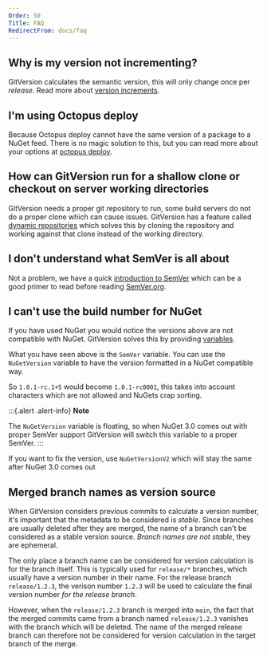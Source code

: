 ```yaml
---
Order: 50
Title: FAQ
RedirectFrom: docs/faq
---
```


## Why is my version not incrementing?

GitVersion calculates the semantic version, this will only change once per
_release_. Read more about [version increments][increments].

## I'm using Octopus deploy

Because Octopus deploy cannot have the same version of a package to a NuGet
feed. There is no magic solution to this, but you can read more about your
options at [octopus deploy][octopus].

## How can GitVersion run for a shallow clone or checkout on server working directories

GitVersion needs a proper git repository to run, some build servers do not do a
proper clone which can cause issues. GitVersion has a feature called [dynamic
repositories][dynamic-repos] which solves this by cloning the repository and
working against that clone instead of the working directory.

## I don't understand what SemVer is all about

Not a problem, we have a quick [introduction to SemVer][semver-intro] which can
be a good primer to read before reading [SemVer.org][semver].

## I can't use the build number for NuGet

If you have used NuGet you would notice the versions above are not compatible
with NuGet. GitVersion solves this by providing [variables][variables].

What you have seen above is the `SemVer` variable. You can use the
`NuGetVersion` variable to have the version formatted in a NuGet compatible way.

So `1.0.1-rc.1+5` would become `1.0.1-rc0001`, this takes into account
characters which are not allowed and NuGets crap sorting.

:::{.alert .alert-info}
**Note**

The `NuGetVersion` variable is floating, so when NuGet 3.0 comes out
with proper SemVer support GitVersion will switch this variable to a proper
SemVer.
:::

If you want to fix the version, use `NuGetVersionV2` which will stay the same
after NuGet 3.0 comes out

## Merged branch names as version source

When GitVersion considers previous commits to calculate a version number, it's
important that the metadata to be considered is _stable_. Since branches are
usually deleted after they are merged, the name of a branch can't be considered
as a stable version source. _Branch names are not stable_, they are ephemeral.

The only place a branch name can be considered for version calculation is for
the branch itself. This is typically used for `release/*` branches, which
usually have a version number in their name. For the release branch
`release/1.2.3`, the verison number `1.2.3` will be used to calculate the final
version number _for the release branch_.

However, when the `release/1.2.3` branch is merged into `main`, the fact that
the merged commits came from a branch named `release/1.2.3` vanishes with the
branch which will be deleted. The name of the merged release branch can
therefore not be considered for version calculation in the target branch of the
merge.

[dynamic-repos]: /docs/learn/dynamic-repositories

[increments]: /docs/reference/version-increments

[octopus]: /docs/reference/build-servers/octopus-deploy

[semver-intro]: /docs/learn/intro-to-semver

[semver]: https://semver.org

[variables]: /docs/reference/variables
